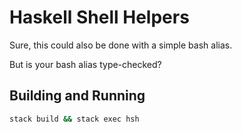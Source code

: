 # Haskell Shell Helpers

Sure, this could also be done with a simple bash alias.

But is your bash alias type-checked?

## Building and Running

```bash
stack build && stack exec hsh
```
